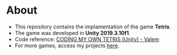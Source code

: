 # About
- This repository contains the implamentation of the game **Tetris**.
- The game was developed in **Unity 2019.3.10f1**.
- Code reference: [CODING MY OWN TETRIS (Unity) - Valem](https://www.youtube.com/watch?v=T5P8ohdxDjo)
- For more games, access my projects [here](https://github.com/ViniciusChrisosthemos/Projetos).
